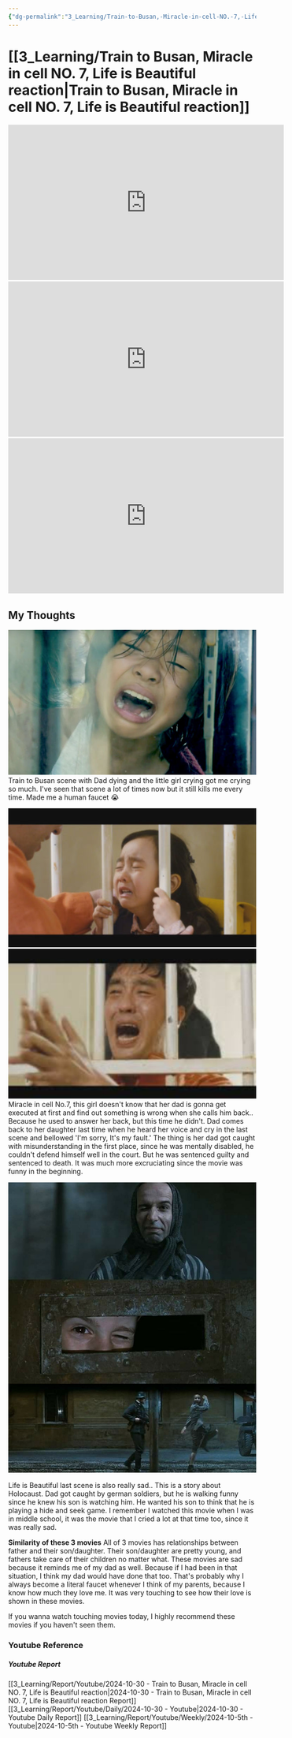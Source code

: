 ```yaml
---
{"dg-permalink":"3_Learning/Train-to-Busan,-Miracle-in-cell-NO.-7,-Life-is-Beautiful-reaction","created-date":"2024-10-30 11:39:00 pm","date":"2024-10-30","type":"youtube","tags":["youtube","entertainment"],"aliases":null,"youtuber":"Nikki & Steven","channelName":"Nikki & Steven React","link":"https://www.youtube.com/watch?v=5X1erD5W67M","img":"https://img.youtube.com/vi/5X1erD5W67M/0.jpg","dg-publish":true,"permalink":"/3_Learning/Train-to-Busan,-Miracle-in-cell-NO.-7,-Life-is-Beautiful-reaction/","dgPassFrontmatter":true,"noteIcon":"1"}
---
```


# [[3_Learning/Train to Busan, Miracle in cell NO. 7, Life is Beautiful reaction\|Train to Busan, Miracle in cell NO. 7, Life is Beautiful reaction]]


<iframe width="560" height="315" src="https://www.youtube.com/embed/5X1erD5W67M?si=xhNZKQftPplGD1FC" title="YouTube video player" frameborder="0" allow="accelerometer; autoplay; clipboard-write; encrypted-media; gyroscope; picture-in-picture; web-share" referrerpolicy="strict-origin-when-cross-origin" allowfullscreen></iframe>

<iframe width="560" height="315" src="https://www.youtube.com/embed/OBsE0comSNE?si=Mxwz8-DtpnJfETHQ" title="YouTube video player" frameborder="0" allow="accelerometer; autoplay; clipboard-write; encrypted-media; gyroscope; picture-in-picture; web-share" referrerpolicy="strict-origin-when-cross-origin" allowfullscreen></iframe>

<iframe width="560" height="315" src="https://www.youtube.com/embed/UjIIvsF23Z8?si=3BAfWC6fR8PcR62P" title="YouTube video player" frameborder="0" allow="accelerometer; autoplay; clipboard-write; encrypted-media; gyroscope; picture-in-picture; web-share" referrerpolicy="strict-origin-when-cross-origin" allowfullscreen></iframe>

## My Thoughts
![Utilities/Images/Pasted image 20241030234520.jpeg](/img/user/Utilities/Images/Pasted%20image%2020241030234520.jpeg)
Train to Busan scene with Dad dying and the little girl crying got me crying so much.
I've seen that scene a lot of times now but it still kills me every time.
Made me a human faucet 😭

![Utilities/Images/Pasted image 20241030234647.jpeg|600](/img/user/Utilities/Images/Pasted%20image%2020241030234647.jpeg)
![Utilities/Images/Pasted image 20241030234705.jpeg](/img/user/Utilities/Images/Pasted%20image%2020241030234705.jpeg)
Miracle in cell No.7, this girl doesn't know that her dad is gonna get executed at first and find out something is wrong when she calls him back..
Because he used to answer her back, but this time he didn't.
Dad comes back to her daughter last time when he heard her voice and cry in the last scene and bellowed 'I'm sorry, It's my fault.' 
The thing is her dad got caught with misunderstanding in the first place, since he was mentally disabled, he couldn't defend himself well in the court.
But he was sentenced guilty and sentenced to death.
It was much more excruciating since the movie was funny in the beginning.

![Utilities/Images/Pasted image 20241031000114.jpeg](/img/user/Utilities/Images/Pasted%20image%2020241031000114.jpeg)

Life is Beautiful last scene is also really sad..
This is a story about Holocaust.
Dad got caught by german soldiers, but he is walking funny since he knew his son is watching him.
He wanted his son to think that he is playing a hide and seek game.
I remember I watched this movie when I was in middle school, it was the movie that I cried a lot at that time too, since it was really sad. 

**Similarity of these 3 movies**
All of 3 movies has relationships between father and their son/daughter. 
Their son/daughter are pretty young, and fathers take care of their children no matter what.
These movies are sad because it reminds me of my dad as well.
Because if I had been in that situation, I think my dad would have done that too.
That's probably why I always become a literal faucet whenever I think of my parents, because I know how much they love me.
It was very touching to see how their love is shown in these movies.

If you wanna watch touching movies today, I highly recommend these movies if you haven't seen them. 




### Youtube Reference
##### Youtube Report
[[3_Learning/Report/Youtube/2024-10-30 - Train to Busan, Miracle in cell NO. 7, Life is Beautiful reaction\|2024-10-30 - Train to Busan, Miracle in cell NO. 7, Life is Beautiful reaction Report]]
[[3_Learning/Report/Youtube/Daily/2024-10-30 - Youtube\|2024-10-30 - Youtube Daily Report]]
[[3_Learning/Report/Youtube/Weekly/2024-10-5th - Youtube\|2024-10-5th - Youtube Weekly Report]]

